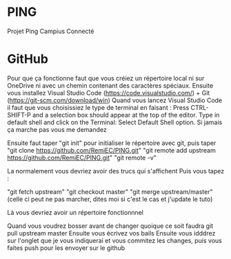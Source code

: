# PING
Projet Ping Campius Connecté


# GitHub

Pour que ça fonctionne faut que vous créiez un répertoire local ni sur OneDrive ni avec un chemin contenant des caractères spéciaux.
Ensuite vous installez Visual Studio Code (https://code.visualstudio.com/) + Git (https://git-scm.com/download/win)
Quand vous lancez Visual Studio Code il faut que vous choisissiez le type de terminal en faisant  : 
Press CTRL-SHIFT-P and a selection box should appear at the top of the editor. Type in default shell and click on the Terminal: Select Default Shell option.
Si jamais ça marche pas vous me demandez

Ensuite faut taper "git init" pour initialiser le répertoire avec git, puis taper
"git clone https://github.com/RemiEC/PING.git"
"git remote add upstream https://github.com/RemiEC/PING.git"
"git remote -v"

La normalement vous devriez avoir des trucs qui s'affichent
Puis vous tapez :

"git fetch upstream"
"git checkout master"
"git merge upstream/master" (celle ci peut ne pas marcher, dites moi si c'est le cas et j'update le tuto)

Là vous devriez avoir un répertoire fonctionnnel

Quand vous voudrez bosser avant de changer quoique ce soit faudra git pull upstream master
Ensuite vous écrivez vos bails
Ensuite vous idddrez sur l'onglet que je vous indiquerai et vous commitez les changes, puis vous faites push pour les envoyer sur le github
